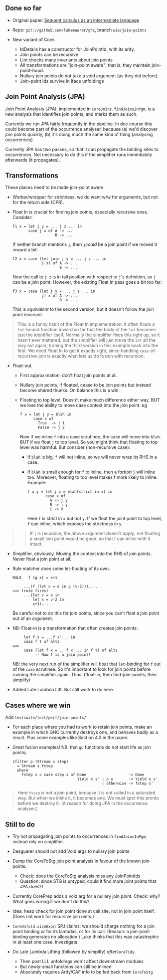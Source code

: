 ## Done so far

- Original paper: [ Sequent calculus as an intermediate language](https://www.microsoft.com/en-us/research/publication/sequent-calculus-as-a-compiler-intermediate-language/)

- Repo:  `git://github.com/lukemaurer/ghc`, branch `wip/join-points`

- New variant of Core.

  - IdDetails has a constructor for JoinPointId, with its arity.
  - Join points can be recursive
  - Lint checks many invariants about join points
  - All transformations are "join-point aware"; that is, they maintain join-point-hood.
  - Nullary join points do not take a void argument (as they did before).
  - Join-point Ids survive in Iface unfoldings

## Join Point Analysis (JPA)


Join Point Analysis (JPA), implemented in `CoreJoins.findJoinsInPgm`, is a new analysis that identifies join points, and marks them as such.


Currently we run JPA fairly frequently in the pipeline.  In due course this could become part of the occurrence analyser, because (a) we'd discover join points quickly, (b) it's doing much the same kind of thing (analysing occurrences).


Currently JPA has two passes, so that it can propagate the binding sites to occurrences.  Not necessary to do this if the simplifier runs immediately afterwards (it propagates).

## Transformations


These places need to be made join-point aware

- Worker/wrapper for strictness: we do want w/w for arguments, but not for the return side (CPR).

- Float In is crucial for finding join points, especially recursive ones. Consider:

  ```wiki
  f1 x = let j y = ... j z ... in
         case j x of A -> ...
                     B -> ...
  ```

  If neither branch mentions `j`, then `j`*could* be a join point if we moved it inward a bit:

  ```wiki
  f2 x = case (let join j y = ... j z ... in
               j x) of A -> ...
                       B -> ...
  ```

  Now the call to `j z` is in tail position with respect to `j`'s definition, so `j` can be a join point. However, the existing Float In pass goes a bit too far:

  ```wiki
  f3 x = case (let j y = ... j z ... in
               j) x of A -> ...
                       B -> ...
  ```

  This is *equivalent* to the second version, but it doesn't follow the join point invariant.

>
> This is a funny habit of the Float In implementation: it often floats a `let`-bound function inward so far that the body of the `let` becomes just the identifier itself. Normally the simplifier fixes this right up, so it hasn't ever mattered, but the simplifier will just move the `let` all the way out again, turning the third version in this example back into the first. We need Float In to get it exactly right, since handling `case`-of-recursive-join is exactly what lets us do fusion with recursion.

- Float-out.

  - First approximation: don't float join points at all.
  - Nullary join points, if floated, cease to be join points but instead become shared thunks.  On balance this is a win.
  - Floating to top level.  Doesn't make much difference either way.  BUT we lose the ability to move case context into the join point. eg

    ```wiki
    f x = let j y = blah in
          case x of
            True  -> j 1
            False -> j 2
    ```

    Now if we inline `f` into a case scrutinee, the case will move into `blah`.  BUT if we float `j` to top level.  So you might think that floating to top level was harmful. But consider (non-recursive case):

    - If `blah` is big, `f` will not inline, so we will never wrap its RHS in a case.
    - If `blah` is small enough for `f` to inline, then a fortiori `j` will inline too.
      Moreover, floating to top level makes f more likely to inline.  Example:

      ```wiki
      f x y = let j v = blah(strict in v) in
              case x of
                A -> j y
                B -> j y
                C -> x
      ```

      Here `f` is strict in `x` but not `y`.  If we float the joint point to top level, `f` can inline, which exposes the strictness in `y`.

> >
> > If `j` is recursive, the above argument doesn't apply; not floating a small join point would be good, so that f can inline with it intact.

- Simplifier, obviously.  Moving the context into the RHS of join points.  Never float a join point at all.

- Rule matcher does some let-floating of its own.

  ```wiki
  RULE   f (g x) = x+1

       ...(f (let v = e in g (v-2)))....
  ==> (rule fires)
       ...(let v = e in
           let x = v-2 in
           x+1)...
  ```

  Be careful not to do this for join points, since you can't float a join point out of an argument.

- NB: Float-in is a transformation that often creates join points:

  ```wiki
       let f x = ...f x'... in
       case f t of alts
  ==>
       case (let f x = ...f x'... in f t) of alts
            -- Now f is a join point!
  ```

  NB: the very next run of the simplifier will float that `let`-binding for `f` out of the `case` scrutinee.  So it's important to look for join points before running the simplifier again.  Thus: (float-in; then find-join-points; then simplify)

- Added Late Lambda Lift.  But still work to do here.

## Cases where we win


Add `testsuite/test/perf/join-points/`

- For each place where you had to work to retain join points, make an example in which GHC currently destroys one, and behaves badly as a result.  Plus some examples like Section 4.3 in the paper.

- Great fusion examples!  NB: that `go` functions do not start life as join points;

  ```wiki
  sfilter p (Stream s step)
    = Stream s fstep
    where
      fstep s = case step s of Done                   -> Done
                               Yield x s' | p x       -> Yield x s'
                                          | otherwise -> fstep s'
  ```

>
> Here `fstep` is not a join point, because it is not called in a saturated way.   But when we inline it, it becomes one.  We must spot this pronto before we destroy it.  (A reason for doing JPA in the occurrence analyser.)

## Still to do

- Try not propagating join points to occurrences in `findJoinsInPgm`; instead rely on simplifier.

- Desguarer should not add Void args to nullary join points.

- Dump the CoreToStg join point analysis in favour of the known join-points.

  - Check: does the CoreToStg analysis miss any JoinPointIds
  - Question: since STG is untyped, could it find more joint points that JPA does?)

- Currently CorePrep adds a void arg for a nullary join point.  Check: why?  What goes wrong if we don't do this?

- Idea: heap check for join point done at call site, not in join point itself. (Does not work for recursive join oints.)

- `CoreUnfold.sizeExpr`: SPJ claims: we should charge nothing for a join point binding or for its lambdas, or for its call.  (Reason: a join-point binding generates no allocation.)  Luke thinks that this was catastrophic in at least one case.  Investigate.

- Do Late Lambda Lifting (followed by simplify) *after*`CoreTidy`.

  - Then post LLL unfoldings won't affect downstream modules
  - But newly-small functions can still be inlined
  - Absolutely requires Arity/CAF info to be fed back from `CoreToStg`